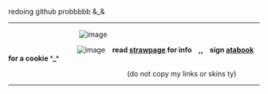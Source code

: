redoing github probbbbb &_&
*** 
  ⠀  ⠀  ⠀  ⠀  ⠀  ⠀  ⠀  ⠀  ⠀  ⠀  ![image](https://i.ibb.co/CJ2jjQz/IMG-1164.jpg)
   ⠀ ⠀ 

   ⠀ ⠀ ⠀ ⠀ ⠀ ⠀ ⠀ ⠀ ⠀ ⠀![image](https://wilardo.crd.co/assets/images/gallery02/e4f0ac29_original.gif?v=a9ab673e)⠀ **read [strawpage](https://pyjamaparty.straw.page) for info ⠀,, ⠀sign [atabook](https://melomanie.atabook.org/) for a cookie ^_^**

⠀ ⠀ ⠀⠀ ⠀ ⠀ ⠀  ⠀ ⠀⠀ ⠀⠀ ⠀⠀ ⠀⠀ ⠀⠀⠀(do not copy my links or skins ty)
***
